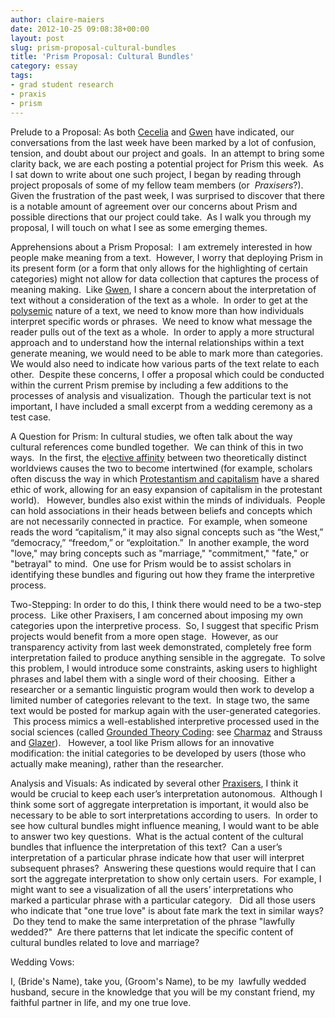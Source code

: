 ```yaml
---
author: claire-maiers
date: 2012-10-25 09:08:38+00:00
layout: post
slug: prism-proposal-cultural-bundles
title: 'Prism Proposal: Cultural Bundles'
category: essay
tags:
- grad student research
- praxis
- prism
---
```


Prelude to a Proposal: As both [Cecelia](https://scholarslab.org/praxis-program/digital-humanities-growing-pains/) and [Gwen](https://scholarslab.org/digital-humanities/a-project-for-prism/) have indicated, our conversations from the last week have been marked by a lot of confusion, tension, and doubt about our project and goals.  In an attempt to bring some clarity back, we are each posting a potential project for Prism this week.  As I sat down to write about one such project, I began by reading through project proposals of some of my fellow team members (or  _Praxisers_?).  Given the frustration of the past week, I was surprised to discover that there is a notable amount of agreement over our concerns about Prism and possible directions that our project could take.  As I walk you through my proposal, I will touch on what I see as some emerging themes.

Apprehensions about a Prism Proposal:  I am extremely interested in how people make meaning from a text.  However, I worry that deploying Prism in its present form (or a form that only allows for the highlighting of certain categories) might not allow for data collection that captures the process of meaning making.  Like [Gwen](https://scholarslab.org/digital-humanities/a-project-for-prism/), I share a concern about the interpretation of text without a consideration of the text as a whole.  In order to get at the [polysemic](http://en.wikipedia.org/wiki/Polysemy) nature of a text, we need to know more than how individuals interpret specific words or phrases.  We need to know what message the reader pulls out of the text as a whole.  In order to apply a more structural approach and to understand how the internal relationships within a text generate meaning, we would need to be able to mark more than categories.  We would also need to indicate how various parts of the text relate to each other.  Despite these concerns, I offer a proposal which could be conducted within the current Prism premise by including a few additions to the processes of analysis and visualization.  Though the particular text is not important, I have included a small excerpt from a wedding ceremony as a test case.

A Question for Prism: In cultural studies, we often talk about the way cultural references come bundled together.  We can think of this in two ways.  In the first, the e[lective affinity](http://www.sociologyencyclopedia.com/public/tocnode?id=g9781405124331_yr2011_chunk_g978140512433111_ss1-27) between two theoretically distinct worldviews causes the two to become intertwined (for example, scholars often discuss the way in which [Protestantism and capitalism](http://en.wikipedia.org/wiki/The_Protestant_Ethic_and_the_Spirit_of_Capitalism) have a shared ethic of work, allowing for an easy expansion of capitalism in the protestant world).   However, bundles also exist within the minds of individuals.  People can hold associations in their heads between beliefs and concepts which are not necessarily connected in practice.  For example, when someone reads the word “capitalism,” it may also signal concepts such as “the West,” “democracy,” “freedom,” or “exploitation.”  In another example, the word "love," may bring concepts such as "marriage," "commitment," "fate," or "betrayal" to mind.  One use for Prism would be to assist scholars in identifying these bundles and figuring out how they frame the interpretive process.

Two-Stepping: In order to do this, I think there would need to be a two-step process.  Like other Praxisers, I am concerned about imposing my own categories upon the interpretive process.  So, I suggest that specific Prism projects would benefit from a more open stage.  However, as our transparency activity from last week demonstrated, completely free form interpretation failed to produce anything sensible in the aggregate.  To solve this problem, I would introduce some constraints, asking users to highlight phrases and label them with a single word of their choosing.  Either a researcher or a semantic linguistic program would then work to develop a limited number of categories relevant to the text.  In stage two, the same text would be posted for markup again with the user-generated categories.  This process mimics a well-established interpretive processed used in the social sciences (called [Grounded Theory Coding](http://en.wikipedia.org/wiki/Grounded_theory#Strauss_.26_Corbin.27s_approach): see [Charmaz](http://books.google.com/books?id=v1qP1KbXz1AC&printsec=frontcover&dq=charmaz&hl=en&sa=X&ei=HgmIUKnIBebv0gHD3YDYBQ&ved=0CC8Q6AEwAA) and Strauss and [Glazer](http://books.google.com/books?id=rtiNK68Xt08C&printsec=frontcover&dq=strauss+and+glaser&hl=en&sa=X&ei=OAmIUJO2Lof40gH80ICABQ&ved=0CCwQ6AEwAA#v=onepage&q=strauss%20and%20glaser&f=false)).   However, a tool like Prism allows for an innovative modification: the initial categories to be developed by users (those who actually make meaning), rather than the researcher.

Analysis and Visuals: As indicated by several other [Praxisers](https://scholarslab.org/praxis-program/prism-proposal-against-anonymity/), I think it would be crucial to keep each user’s interpretation autonomous.  Although I think some sort of aggregate interpretation is important, it would also be necessary to be able to sort interpretations according to users.  In order to see how cultural bundles might influence meaning, I would want to be able to answer two key questions.  What is the actual content of the cultural bundles that influence the interpretation of this text?  Can a user’s interpretation of a particular phrase indicate how that user will interpret subsequent phrases?  Answering these questions would require that I can sort the aggregate interpretation to show only certain users.  For example, I might want to see a visualization of all the users’ interpretations who marked a particular phrase with a particular category.   Did all those users who indicate that "one true love" is about fate mark the text in similar ways?  Do they tend to make the same interpretation of the phrase "lawfully wedded?"  Are there patterns that let indicate the specific content of cultural bundles related to love and marriage?

Wedding Vows:

I, (Bride's Name), take you, (Groom's Name),
to be my  lawfully wedded husband,
secure in the knowledge that you will be
my constant friend,
my faithful partner in life,
and my one true love.
